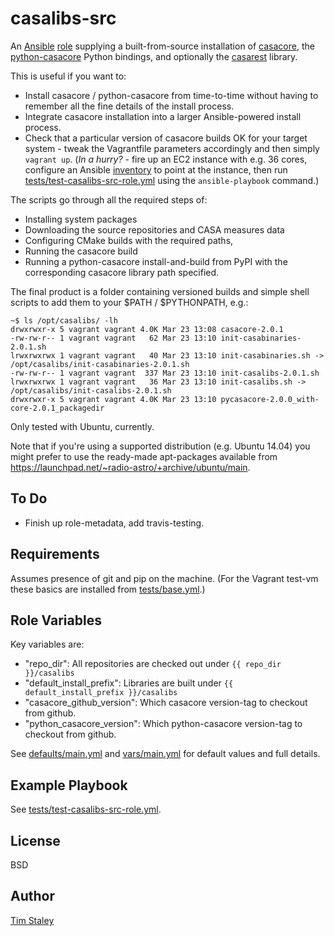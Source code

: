 casalibs-src
=============

An [Ansible](http://docs.ansible.com/) [role](https://galaxy.ansible.com/intro)
supplying a built-from-source installation of 
[casacore](https://github.com/casacore/casacore),
the [python-casacore](https://github.com/casacore/python-casacore) Python bindings,
and optionally the
[casarest](https://svn.astron.nl/viewvc/casarest?view=revision&revision=7395)
library.

This is useful if you want to:
- Install casacore / python-casacore from time-to-time without having to remember
  all the fine details of the install process.
- Integrate casacore installation into a larger Ansible-powered install process.
- Check that a particular version of casacore builds OK for your target system -
  tweak the Vagrantfile parameters accordingly and then simply `vagrant up`.
  (*In a hurry?* - fire up an EC2 instance with e.g. 36 cores,
   configure an Ansible
   [inventory](http://docs.ansible.com/ansible/intro_inventory.html)
   to point at the instance, then run
   [tests/test-casalibs-src-role.yml](tests/test-casalibs-src-role.yml)
   using the `ansible-playbook` command.)

The scripts go through all the required steps of:
- Installing system packages
- Downloading the source repositories and CASA measures data
- Configuring CMake builds with the required paths,
- Running the casacore build
- Running a python-casacore install-and-build from PyPI with the corresponding
  casacore library path specified.

The final product is a folder containing versioned builds and simple shell
scripts to add them to your $PATH / $PYTHONPATH, e.g.:

    ~$ ls /opt/casalibs/ -lh
    drwxrwxr-x 5 vagrant vagrant 4.0K Mar 23 13:08 casacore-2.0.1
    -rw-rw-r-- 1 vagrant vagrant   62 Mar 23 13:10 init-casabinaries-2.0.1.sh
    lrwxrwxrwx 1 vagrant vagrant   40 Mar 23 13:10 init-casabinaries.sh -> /opt/casalibs/init-casabinaries-2.0.1.sh
    -rw-rw-r-- 1 vagrant vagrant  337 Mar 23 13:10 init-casalibs-2.0.1.sh
    lrwxrwxrwx 1 vagrant vagrant   36 Mar 23 13:10 init-casalibs.sh -> /opt/casalibs/init-casalibs-2.0.1.sh
    drwxrwxr-x 5 vagrant vagrant 4.0K Mar 23 13:10 pycasacore-2.0.0_with-core-2.0.1_packagedir



Only tested with Ubuntu, currently.

Note that if you're using a supported distribution (e.g. Ubuntu 14.04)
you might prefer to use the ready-made apt-packages available from 
https://launchpad.net/~radio-astro/+archive/ubuntu/main.

To Do
-------
* Finish up role-metadata, add travis-testing.

Requirements
--------------
Assumes presence of git and pip on the machine.
(For the Vagrant test-vm these basics are installed from
[tests/base.yml](tests/base.yml).)

Role Variables
--------------

Key variables are:
- "repo_dir": All repositories are checked out under `{{ repo_dir }}/casalibs`
- "default_install_prefix": Libraries are built under `{{ default_install_prefix }}/casalibs`
- "casacore_github_version": Which casacore version-tag to checkout from github.
- "python_casacore_version": Which python-casacore version-tag to checkout from github.

See [defaults/main.yml](defaults/main.yml) and [vars/main.yml](vars/main.yml)
for default values and full details.

Example Playbook
----------------
See [tests/test-casalibs-src-role.yml](tests/test-casalibs-src-role.yml).


License
-------
BSD

Author
------------------
[Tim Staley](https://github.com/timstaley)

